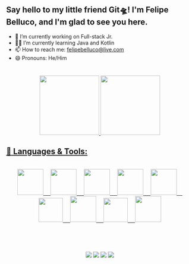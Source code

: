 ## Say hello to my little friend Git🛸! I'm Felipe Belluco, and I'm glad to see you here.

- 🧟‍ I’m currently working on Full-stack Jr.
- 🧗‍♂️ I’m currently learning Java and Kotlin
- 📫 How to reach me: felipebelluco@live.com
- 😄 Pronouns: He/Him

#


<div align="center" >
  <a href="https://github.com/FeBelluco">
  <img height="160em" src="https://github-readme-stats.vercel.app/api?username=FeBelluco&show_icons=true&theme=chartreuse-dark&include_all_commits=true&count_private=true"/>
  <img height="160em" src="https://github-readme-stats.vercel.app/api/top-langs/?username=FeBelluco&layout=compact&langs_count=7&theme=chartreuse-dark"/>
</div>

  
## :rocket: Languages & Tools:
<br>
<div align="center">
<img src="https://cdn.jsdelivr.net/gh/devicons/devicon/icons/java/java-original-wordmark.svg" width="70" height="70">
&nbsp;
&nbsp;
<img src="https://cdn.jsdelivr.net/gh/devicons/devicon/icons/kotlin/kotlin-original-wordmark.svg" width="70" height="70">
&nbsp;
&nbsp;  
<img src="https://cdn.jsdelivr.net/gh/devicons/devicon/icons/spring/spring-original-wordmark.svg" width="70" height="70">
&nbsp;
&nbsp;
<img src="https://cdn.jsdelivr.net/gh/devicons/devicon/icons/mysql/mysql-original-wordmark.svg" width="70" height="70">
&nbsp;
&nbsp;
<img src="https://cdn.jsdelivr.net/gh/devicons/devicon/icons/react/react-original-wordmark.svg" width="70" height="70">
&nbsp;
&nbsp;
<img src="https://cdn.jsdelivr.net/gh/devicons/devicon/icons/typescript/typescript-original.svg" width="65" height="65">
&nbsp;
&nbsp;
<img src="https://cdn.jsdelivr.net/gh/devicons/devicon/icons/html5/html5-original-wordmark.svg" height="70" height="70">
&nbsp;
&nbsp;
<img src="https://cdn.jsdelivr.net/gh/devicons/devicon/icons/javascript/javascript-original.svg" width="65" height="65">
&nbsp;
&nbsp;
<img src="https://cdn.jsdelivr.net/gh/devicons/devicon/icons/css3/css3-original-wordmark.svg" width="70" height="70">
  
<br><br>
 
##
  
<div>
  <a href="https://ecorede.netlify.app" target="_blank"><img src="https://img.shields.io/website?color=green&down_color=black&down_message=Rede%20social%20ecol%C3%B3gica&label=Projeto&logoColor=green&style=for-the-badge&up_color=green&up_message=EcoRede&url=https%3A%2F%2Fecorede.netlify.app%2F" target="_blank"></a>
  <a href="https://www.instagram.com/felipebelluco" target="_blank"><img src="https://img.shields.io/badge/-Instagram-%23E4405F?style=for-the-badge&logo=instagram&logoColor=white" target="_blank"></a>
  <a href = "mailto:felipebelluco@live.com"><img src="https://img.shields.io/badge/-Outlook-%23333?style=for-the-badge&logo=gmail&logoColor=white" target="_blank"></a>
  <a href="https://www.linkedin.com/in/febelluco" target="_blank"><img src="https://img.shields.io/badge/-LinkedIn-%230077B5?style=for-the-badge&logo=linkedin&logoColor=white" target="_blank"></a> 
</div>  
